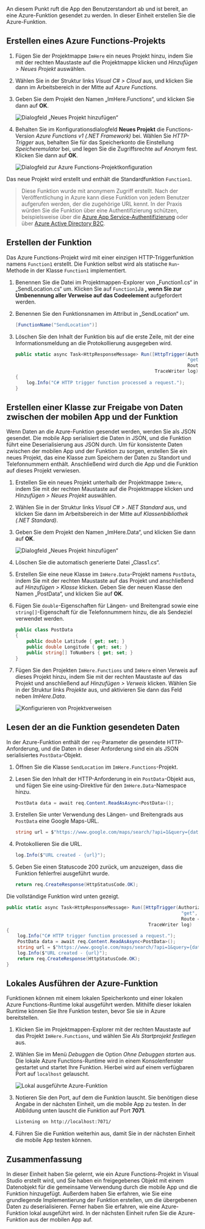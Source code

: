 An diesem Punkt ruft die App den Benutzerstandort ab und ist bereit, an eine Azure-Funktion gesendet zu werden. In dieser Einheit erstellen Sie die Azure-Funktion.

## <a name="create-an-azure-functions-project"></a>Erstellen eines Azure Functions-Projekts

1. Fügen Sie der Projektmappe `ImHere` ein neues Projekt hinzu, indem Sie mit der rechten Maustaste auf die Projektmappe klicken und *Hinzufügen > Neues Projekt* auswählen.

1. Wählen Sie in der Struktur links *Visual C# > Cloud* aus, und klicken Sie dann im Arbeitsbereich in der Mitte auf *Azure Functions*.

1. Geben Sie dem Projekt den Namen „ImHere.Functions“, und klicken Sie dann auf **OK**.

    ![Dialogfeld „Neues Projekt hinzufügen“](../media-drafts/5-add-new-functions-project.png)

1. Behalten Sie im Konfigurationsdialogfeld **Neues Projekt** die Functions-Version *Azure Functions v1 (.NET Framework)* bei. Wählen Sie *HTTP-Trigger* aus, behalten Sie für das Speicherkonto die Einstellung *Speicheremulator* bei, und legen Sie die Zugriffsrechte auf *Anonym* fest. Klicken Sie dann auf **OK**.

    ![Dialogfeld zur Azure Functions-Projektkonfiguration](../media-drafts/5-configure-trigger.png)

Das neue Projekt wird erstellt und enthält die Standardfunktion `Function1`.

> Diese Funktion wurde mit anonymem Zugriff erstellt. Nach der Veröffentlichung in Azure kann diese Funktion von jedem Benutzer aufgerufen werden, der die zugehörige URL kennt. In der Praxis würden Sie die Funktion über eine Authentifizierung schützen, beispielsweise über die [Azure App Service-Authentifizierung](https://docs.microsoft.com/azure/app-service/app-service-authentication-overview) oder über [Azure Active Directory B2C](https://docs.microsoft.com/azure/active-directory-b2c).

## <a name="create-the-function"></a>Erstellen der Funktion

Das Azure Functions-Projekt wird mit einer einzigen HTTP-Triggerfunktion namens `Function1` erstellt. Die Funktion selbst wird als statische `Run`-Methode in der Klasse `Function1` implementiert.

1. Benennen Sie die Datei im Projektmappen-Explorer von „Function1.cs“ in „SendLocation.cs“ um. Klicken Sie auf `Function1`Ja **, wenn Sie zur Umbenennung aller Verweise auf das Codeelement**  aufgefordert werden.

1. Benennen Sie den Funktionsnamen im Attribut in „SendLocation“ um.

    ```cs
    [FunctionName("SendLocation")]
    ```

1. Löschen Sie den Inhalt der Funktion bis auf die erste Zeile, mit der eine Informationsmeldung an die Protokollierung ausgegeben wird.

    ```cs
    public static async Task<HttpResponseMessage> Run([HttpTrigger(AuthorizationLevel.Anonymous,
                                                                   "get", "post",
                                                                   Route = null)]HttpRequestMessage req,
                                                       TraceWriter log)
    {
        log.Info("C# HTTP trigger function processed a request.");
    }
    ```

## <a name="create-a-class-to-share-data-between-the-mobile-app-and-function"></a>Erstellen einer Klasse zur Freigabe von Daten zwischen der mobilen App und der Funktion

Wenn Daten an die Azure-Funktion gesendet werden, werden Sie als JSON gesendet. Die mobile App serialisiert die Daten in JSON, und die Funktion führt eine Deserialisierung aus JSON durch. Um für konsistente Daten zwischen der mobilen App und der Funktion zu sorgen, erstellen Sie ein neues Projekt, das eine Klasse zum Speichern der Daten zu Standort und Telefonnummern enthält. Anschließend wird durch die App und die Funktion auf dieses Projekt verwiesen.

1. Erstellen Sie ein neues Projekt unterhalb der Projektmappe `ImHere`, indem Sie mit der rechten Maustaste auf die Projektmappe klicken und *Hinzufügen > Neues Projekt* auswählen.

1. Wählen Sie in der Struktur links *Visual C# > .NET Standard* aus, und klicken Sie dann im Arbeitsbereich in der Mitte auf *Klassenbibliothek (.NET Standard)*.

1. Geben Sie dem Projekt den Namen „ImHere.Data“, und klicken Sie dann auf **OK**.

    ![Dialogfeld „Neues Projekt hinzufügen“](../media-drafts/5-add-new-net-standard-project.png)

1. Löschen Sie die automatisch generierte Datei „Class1.cs“.

1. Erstellen Sie eine neue Klasse im `ImHere.Data`-Projekt namens `PostData`, indem Sie mit der rechten Maustaste auf das Projekt und anschließend auf *Hinzufügen > Klasse* klicken. Geben Sie der neuen Klasse den Namen „PostData“, und klicken Sie auf **OK**.

1. Fügen Sie `double`-Eigenschaften für Längen- und Breitengrad sowie eine `string[]`-Eigenschaft für die Telefonnummern hinzu, die als Sendeziel verwendet werden.

    ```cs
    public class PostData
    {
        public double Latitude { get; set; }
        public double Longitude { get; set; }
        public string[] ToNumbers { get; set; }
    }
    ```

1. Fügen Sie den Projekten `ImHere.Functions` und `ImHere` einen Verweis auf dieses Projekt hinzu, indem Sie mit der rechten Maustaste auf das Projekt und anschließend auf *Hinzufügen > Verweis* klicken. Wählen Sie in der Struktur links *Projekte* aus, und aktivieren Sie dann das Feld neben *ImHere.Data*.

    ![Konfigurieren von Projektverweisen](../media-drafts/5-configure-project-references.png)

## <a name="read-the-data-sent-to-the-function"></a>Lesen der an die Funktion gesendeten Daten

In der Azure-Funktion enthält der `req`-Parameter die gesendete HTTP-Anforderung, und die Daten in dieser Anforderung sind ein als JSON serialisiertes `PostData`-Objekt.

1. Öffnen Sie die Klasse `SendLocation` im `ImHere.Functions`-Projekt.

1. Lesen Sie den Inhalt der HTTP-Anforderung in ein `PostData`-Objekt aus, und fügen Sie eine using-Direktive für den `ImHere.Data`-Namespace hinzu.

    ```cs
    PostData data = await req.Content.ReadAsAsync<PostData>();
    ```

1. Erstellen Sie unter Verwendung des Längen- und Breitengrads aus `PostData` eine Google Maps-URL.

   ```cs
   string url = $"https://www.google.com/maps/search/?api=1&query={data.Latitude},{data.Longitude}";
   ```

1. Protokollieren Sie die URL.

    ```cs
    log.Info($"URL created - {url}");
    ```

1. Geben Sie einen Statuscode 200 zurück, um anzuzeigen, dass die Funktion fehlerfrei ausgeführt wurde.

    ```cs
    return req.CreateResponse(HttpStatusCode.OK);
    ```

Die vollständige Funktion wird unten gezeigt.

```cs
public static async Task<HttpResponseMessage> Run([HttpTrigger(AuthorizationLevel.Anonymous,
                                                                "get", "post",
                                                                Route = null)]HttpRequestMessage req,
                                                    TraceWriter log)
{
    log.Info("C# HTTP trigger function processed a request.");
    PostData data = await req.Content.ReadAsAsync<PostData>();
    string url = $"https://www.google.com/maps/search/?api=1&query={data.Latitude},{data.Longitude}";
    log.Info($"URL created - {url}");
    return req.CreateResponse(HttpStatusCode.OK);
}
```

## <a name="run-the-azure-function-locally"></a>Lokales Ausführen der Azure-Funktion

Funktionen können mit einem lokalen Speicherkonto und einer lokalen Azure Functions-Runtime lokal ausgeführt werden. Mithilfe dieser lokalen Runtime können Sie Ihre Funktion testen, bevor Sie sie in Azure bereitstellen.

1. Klicken Sie im Projektmappen-Explorer mit der rechten Maustaste auf das Projekt `ImHere.Functions`, und wählen Sie *Als Startprojekt festlegen* aus.

1. Wählen Sie im Menü *Debuggen* die Option *Ohne Debuggen starten* aus. Die lokale Azure Functions-Runtime wird in einem Konsolenfenster gestartet und startet Ihre Funktion. Hierbei wird auf einem verfügbaren Port auf `localhost` gelauscht.

    ![Lokal ausgeführte Azure-Funktion](../media-drafts/5-function-running-locally.png)

1. Notieren Sie den Port, auf dem die Funktion lauscht. Sie benötigen diese Angabe in der nächsten Einheit, um die mobile App zu testen. In der Abbildung unten lauscht die Funktion auf Port **7071**.

    ```sh
    Listening on http://localhost:7071/
    ```

1. Führen Sie die Funktion weiterhin aus, damit Sie in der nächsten Einheit die mobile App testen können.

## <a name="summary"></a>Zusammenfassung

In dieser Einheit haben Sie gelernt, wie ein Azure Functions-Projekt in Visual Studio erstellt wird, und Sie haben ein freigegebenes Objekt mit einem Datenobjekt für die gemeinsame Verwendung durch die mobile App und die Funktion hinzugefügt. Außerdem haben Sie erfahren, wie Sie eine grundlegende Implementierung der Funktion erstellen, um die übergebenen Daten zu deserialisieren. Ferner haben Sie erfahren, wie eine Azure-Funktion lokal ausgeführt wird. In der nächsten Einheit rufen Sie die Azure-Funktion aus der mobilen App auf.